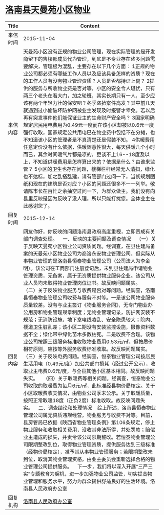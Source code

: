 # <a href="http://www.shangluo.gov.cn/zmhd/ldxxxx.jsp?urltype=leadermail.LeaderMailContentUrl&wbtreeid=1112&leadermailid=3395">洛南县天曼苑小区物业</a>
| Title |                                                                                                                                                                                                                                                                                                                                                                                                                                                                                                         Content                                                                                                                                                                                                                                                                                                                                                                                                                                                                                                         |
|:-----:|-------------------------------------------------------------------------------------------------------------------------------------------------------------------------------------------------------------------------------------------------------------------------------------------------------------------------------------------------------------------------------------------------------------------------------------------------------------------------------------------------------------------------------------------------------------------------------------------------------------------------------------------------------------------------------------------------------------------------------------------------------------------------------------------------------------------------------------------------------------------------------------------------------------------------------------------------------------------------------------------------------------------------|
| 来信时间  | 2015-11-04                                                                                                                                                                                                                                                                                                                                                                                                                                                                                                                                                                                                                                                                                                                                                                                                                                                                                                                                                                                                              |
| 来信内容  | 天曼苑小区没有正规的物业公司管理，现在实际管理的是开发商留下的售楼部成员代为管理，到底是不专业存在诸多问题需要解决，管理极为混乱，主要存在以下几个方面： 1正规的物业公司都必须有哪些工作人员以及应该具备怎样的资质？现在的工作人员有没有物业管理资质？人员是否都持证上岗？ 2提供的服务与所收物业费是否对等，小区的安全令人堪忧，只有两三个老头在看大门，加之轮班，其实长期只有一人，至少应该有两个年轻力壮的保安吧？冬季盗抢案件高发？其中前几天就遇到过小偷破坏防护网被业主发现及时报警才幸免。若以后再有突发事件他们能保证业主的生命财产安全吗？ 3国家明确规定居民用电费用为0.49元一度而在该小区却被以0.6元一度强行收取，国家规定公共用电已在物业费中包括不在分摊，也不知道该小区的管理者是不真清楚还是假装不知。 4供暖费用任意定价没有什么依据，供暖随意性很大，每天供暖几个小时而已，其余时间暖气片都是凉的，更谈不上16--18度及以上，不知道供暖费用是怎样算出来的？依据是什么？由谁来监管？ 5小区的卫生也存在问题，楼梯栏杆经常无人清扫，绿化也不达标，加之乱搭乱建，请有管部门过问一下，当初规划图纸和现在的建筑是否对应？小区的问题还很多不一一列举。敬请陈市长在百忙之余抽空过问一下，为群众做主。我们没有向县里反映是因为反映了没人理，所以只能打扰您。全体业主在此感谢您了。                                                                                                                                                                                                                                                                                                                                                                                                                  |
| 回复时间  | 2015-12-14                                                                                                                                                                                                                                                                                                                                                                                                                                                                                                                                                                                                                                                                                                                                                                                                                                                                                                                                                                                                              |
| 回复内容  | 网友你好，你反映的问题洛南县政府高度重视，立即责成有关部门调查处理。    一、反映的主要问题及调查情况    （一）关于反映天曼苑小区物业公司资质问题。经调查，在县住建局备案的天曼苑小区物业公司为商洛永安物业管理公司，但实际从事物业管理的是洛南县恒泰物业管理公司（公司法人为李金明）。该公司在工商部门注册登记后，未到县住建局申请物业管理资质，无备案，属于无资质提供物业服务企业。该公司从业人员均未取得物业管理岗位证书。故反映问题属实。    （二）关于反映物业服务与收费是否对等问题。经调查，洛南县恒泰物业管理公司收费与服务不对等。一是该公司物业服务质量较差。没有与业主签订《物业服务合同》，无专门物业办公用房和物业管理规章制度；无物业管理记录，防护网安装不规范；无消防设施，地下室电线凌乱、安全隐患较大；院内、楼道卫生脏乱差；该小区二期没有安装监控设施，摄像资料数据不全；绿化带中绿化苗木多数枯死。二是收费不合理。该物业公司按照三级服务标准收取物业费用0.53元/㎡，但按质价相符原则，应按等外服务收费标准收取。故反映问题属实。    （三）关于反映电费问题。经调查，恒泰物业管理公司按居民生活用电（0.49元/度）加公共部门损耗（经过公开公示），收取业主电费0.6元/度，与全县其他小区基本相同。故反映问题失实。    （四）关于取暖费等相关问题。经调查，恒泰物业公司收取的取暖费为每月6元/㎡，此标准经县物价局核定。关于小区取暖费收支情况，由物业公司季末公示。关于取暖质量，按照正常取暖18度（正负2度）标准收取。故反映问题失实。    二、调查结论和处理情况    综上所述，洛南县恒泰物业管理公司属无资质违规经营，物业服务与收费不对等。目前，县房管局已依据《陕西省物业管理条例》第106条规定，停止物业服务和收取相关费用，没收其非法所得，并处罚款；赔偿业主造成的损失，并责令该公司限期整改。若恒泰物业管理公司限期整改到位，取得物业管理资质，提供服务达到三级标准（经物价局核定），准予其从事物业管理服务；若限期整改未到位，取消其物业管理资格，由业主委员会重新选择合格的物业管理公司提供服务。    下一步，我们将以深入开展“三严三实”专题教育为契机，进一步加强物业公司监管，切实提高物业管理和服务水平，努力为群众提供舒适良好的生活环境。洛南县人民政府办公室 |
| 回复机构  | <a href="../../categories/agencies/洛南县人民政府办公室.md">洛南县人民政府办公室</a>                                                                                                                                                                                                                                                                                                                                                                                                                                                                                                                                                                                                                                                                                                                                                                                                                                                                                                                                                        |